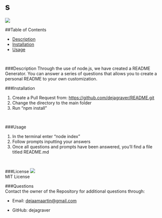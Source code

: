  
  <h1> s </h1>
  <img src = "https://img.shields.io/badge/license-MIT License-brightgreen"><br />

  ##Table of Contents
  * [Description](#description)
  * [Installation](#installation)
  * [Usage](#usage)
  <br />

  ###Description
  Through the use of node.js, we have created a README Generator. You can answer a series of questions that allows you to create a personal
  README to your own customization. 
  <br />

  ###Installation
  1. Create a Pull Request from: https://github.com/dejagraver/README.git
  2. Change the directory to the main folder
  3. Run “npm install”  
  <br />

  ###Usage
  1. In the terminal enter “node index”
  2. Follow prompts inputting your answers
  3. Once all questions and prompts have been answered, you’ll find a file titled README.md
  <br />

  ###License
  <img src = "https://img.shields.io/badge/license-MIT License-brightgreen"><br />
  MIT License
  <br />

  ###Questions <br />
  Contact the owner of the Repository for additional questions through:

* Email: dejaamaartin@gmail.com

* GitHub: dejagraver